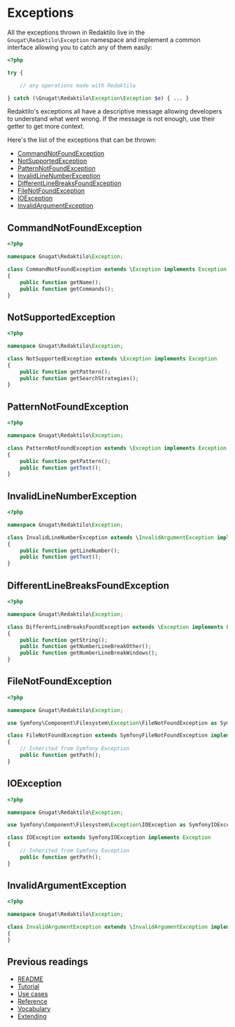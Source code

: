 # Exceptions

All the exceptions thrown in Redaktilo live in the `Gnugat\Redaktilo\Exception`
namespace and implement a common interface allowing you to catch any of them
easily:

```php
<?php

try {

    // any operations made with Redaktilo

} catch (\Gnugat\Redaktilo\Exception\Exception $e) { ... }
```

Redaktilo's exceptions all have a descriptive message allowing developers to
understand what went wrong. If the message is not enough, use their getter
to get more context.

Here's the list of the exceptions that can be thrown:

* [CommandNotFoundException](#commandnotfoundexception)
* [NotSupportedException](#notsupportedexception)
* [PatternNotFoundException](#patternnotfoundexception)
* [InvalidLineNumberException](#invalidlinenumberexception)
* [DifferentLineBreaksFoundException](#differentlinebreaksfoundexception)
* [FileNotFoundException](#filenotfoundexception)
* [IOException](#ioexception)
* [InvalidArgumentException](#invalidargumentexception)

## CommandNotFoundException

```php
<?php

namespace Gnugat\Redaktilo\Exception;

class CommandNotFoundException extends \Exception implements Exception
{
    public function getName();
    public function getCommands();
}
```

## NotSupportedException

```php
<?php

namespace Gnugat\Redaktilo\Exception;

class NotSupportedException extends \Exception implements Exception
{
    public function getPattern();
    public function getSearchStrategies();
}
```

## PatternNotFoundException

```php
<?php

namespace Gnugat\Redaktilo\Exception;

class PatternNotFoundException extends \Exception implements Exception
{
    public function getPattern();
    public function getText();
}
```

## InvalidLineNumberException

```php
<?php

namespace Gnugat\Redaktilo\Exception;

class InvalidLineNumberException extends \InvalidArgumentException implements Exception
{
    public function getLineNumber();
    public function getText();
}
```

## DifferentLineBreaksFoundException

```php
<?php

namespace Gnugat\Redaktilo\Exception;

class DifferentLineBreaksFoundException extends \Exception implements Exception
{
    public function getString();
    public function getNumberLineBreakOther();
    public function getNumberLineBreakWindows();
}
```

## FileNotFoundException

```php
<?php

namespace Gnugat\Redaktilo\Exception;

use Symfony\Component\Filesystem\Exception\FileNotFoundException as SymfonyFileNotFoundException;

class FileNotFoundException extends SymfonyFileNotFoundException implements Exception
{
    // Inherited from Symfony Exception
    public function getPath();
}
```

## IOException

```php
<?php

namespace Gnugat\Redaktilo\Exception;

use Symfony\Component\Filesystem\Exception\IOException as SymfonyIOException;

class IOException extends SymfonyIOException implements Exception
{
    // Inherited from Symfony Exception
    public function getPath();
}
```

## InvalidArgumentException

```php
<?php

namespace Gnugat\Redaktilo\Exception;

class InvalidArgumentException extends \InvalidArgumentException implements Exception
{
}
```

## Previous readings

* [README](../README.md)
* [Tutorial](01-tutorial.md)
* [Use cases](02-use-cases.md)
* [Reference](03-reference.md)
* [Vocabulary](04-vocabulary.md)
* [Extending](05-extending.md)
